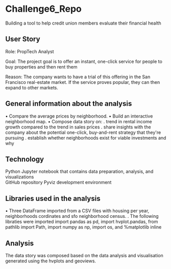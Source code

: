 # Challenge6_Repo
Building a tool to help credit union members evaluate their financial health

## User Story
Role: PropTech Analyst

Goal: The project goal is to offer an instant, one-click service for people to buy properties and then rent them

Reason: The company wants to have a trial of this offering in the San Francisco real-estate market. If the service proves popular, they can then expand to other markets.

## General information about the analysis
• Compare the average prices by neighborhood.
• Build an interactive neighborhood map.
• Compose data story on:
      . trend in rental income growth compared to the trend in sales prices
      . share insights with the company about the potential one-click, buy-and-rent strategy that they're pursuing
      . establish whether neighborhoods exist for viable investments and why

## Technology
Python
Jupyter notebook that contains data preparation, analysis, and visualizations  
GitHub repository 
Pyviz development environment

## Libraries used in the analysis
• Three DataFrame imported from a CSV files with housing per year, neighborhoods cordinates and sfo neighborhood census. 
. The following libraties were imported import pandas as pd, import hvplot.pandas, from pathlib import Path, import numpy as np, import os, and %matplotlib inline

## Analysis
The data story was composed based on the data analysis and visualisation generated using the hvplots and geoviews. 




